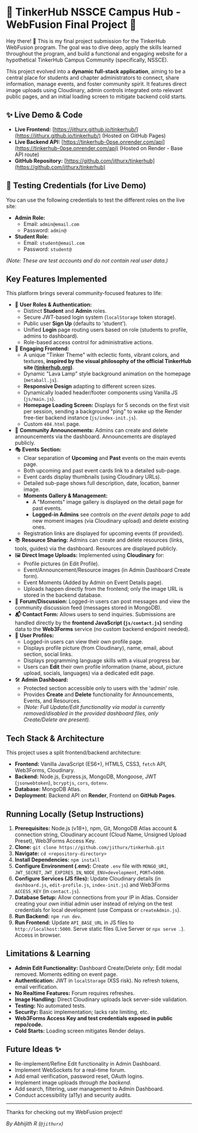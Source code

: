 # 🚀 TinkerHub NSSCE Campus Hub - WebFusion Final Project 🚀

Hey there! 👋 This is my final project submission for the TinkerHub WebFusion program. The goal was to dive deep, apply the skills learned throughout the program, and build a functional and engaging website for a hypothetical TinkerHub Campus Community (specifically, NSSCE).

This project evolved into a **dynamic full-stack application**, aiming to be a central place for students and chapter administrators to connect, share information, manage events, and foster community spirit. It features direct image uploads using Cloudinary, admin controls integrated onto relevant public pages, and an initial loading screen to mitigate backend cold starts.

## ✨ Live Demo & Code

*   **Live Frontend:** [https://jithurx.github.io/tinkerhub/](https://jithurx.github.io/tinkerhub/) (Hosted on GitHub Pages)
*   **Live Backend API:** [https://tinkerhub-0pse.onrender.com/api](https://tinkerhub-0pse.onrender.com/api) (Hosted on Render - Base API route)
*   **GitHub Repository:** [https://github.com/jithurx/tinkerhub](https://github.com/jithurx/tinkerhub)

## 🧪 Testing Credentials (for Live Demo)

You can use the following credentials to test the different roles on the live site:

*   **Admin Role:**
    *   Email: `admin@email.com`
    *   Password: `admin@`
*   **Student Role:**
    *   Email: `student@email.com`
    *   Password: `student@`

*(Note: These are test accounts and do not contain real user data.)*


## Key Features Implemented

This platform brings several community-focused features to life:

*   👤 **User Roles & Authentication:**
    *   Distinct **Student** and **Admin** roles.
    *   Secure JWT-based login system (`localStorage` token storage).
    *   Public user **Sign Up** (defaults to 'student').
    *   Unified **Login** page routing users based on role (students to profile, admins to dashboard).
    *   Role-based access control for administrative actions.
*   🎨 **Engaging Frontend:**
    *   A unique "Tinker Theme" with eclectic fonts, vibrant colors, and textures, **inspired by the visual philosophy of the official TinkerHub site ([tinkerhub.org](https://tinkerhub.org/))**.
    *   Dynamic "Lava Lamp" style background animation on the homepage (`metaball.js`).
    *   **Responsive Design** adapting to different screen sizes.
    *   Dynamically loaded header/footer components using Vanilla JS (`js/main.js`).
    *   **Homepage Loading Screen:** Displays for 5 seconds on the first visit per session, sending a background "ping" to wake up the Render free-tier backend instance (`js/index-init.js`).
    *   Custom `404.html` page.
*   📢 **Community Announcements:** Admins can create and delete announcements via the dashboard. Announcements are displayed publicly.
*   🎭 **Events Section:**
    *   Clear separation of **Upcoming** and **Past** events on the main events page.
    *   Both upcoming and past event cards link to a detailed sub-page.
    *   Event cards display thumbnails (using Cloudinary URLs).
    *   Detailed sub-page shows full description, date, location, banner image.
    *   **Moments Gallery & Management:**
        *   A "Moments" image gallery is displayed on the detail page for past events.
        *   **Logged-in Admins** see controls *on the event details page* to add new moment images (via Cloudinary upload) and delete existing ones.
    *   Registration links are displayed for upcoming events (if provided).
*   📚 **Resource Sharing:** Admins can create and delete resources (links, tools, guides) via the dashboard. Resources are displayed publicly.
*   🖼️ **Direct Image Uploads:** Implemented using **Cloudinary** for:
    *   Profile pictures (in Edit Profile).
    *   Event/Announcement/Resource images (in Admin Dashboard Create form).
    *   Event Moments (Added by Admin on Event Details page).
    *   Uploads happen directly from the frontend; only the image URL is stored in the backend database.
*   💬 **Forum/Discussion:** Logged-in users can post messages and view the community discussion feed (messages stored in MongoDB).
*   **📬 Contact Form:** Allows users to send inquiries. Submissions are handled directly by the **frontend JavaScript (`js/contact.js`)** sending data to the **Web3Forms** service (no custom backend endpoint needed).
*   👤 **User Profiles:**
    *   Logged-in users can view their own profile page.
    *   Displays profile picture (from Cloudinary), name, email, about section, social links.
    *   Displays programming language skills with a visual progress bar.
    *   Users can **Edit** their own profile information (name, about, picture upload, socials, languages) via a dedicated edit page.
*   🛠️ **Admin Dashboard:**
    *   Protected section accessible only to users with the 'admin' role.
    *   Provides **Create** and **Delete** functionality for Announcements, Events, and Resources.
    *   *(Note: Full Update/Edit functionality via modal is currently removed/disabled in the provided dashboard files, only Create/Delete are present).*

## Tech Stack & Architecture

This project uses a split frontend/backend architecture:

*   **Frontend:** Vanilla JavaScript (ES6+), HTML5, CSS3, `fetch` API, Web3Forms, Cloudinary.
*   **Backend:** Node.js, Express.js, MongoDB, Mongoose, JWT (`jsonwebtoken`), `bcryptjs`, `cors`, `dotenv`.
*   **Database:** MongoDB Atlas.
*   **Deployment:** Backend API on **Render**, Frontend on **GitHub Pages**.

## Running Locally (Setup Instructions)

1.  **Prerequisites:** Node.js (v18+), npm, Git, MongoDB Atlas account & connection string, Cloudinary account (Cloud Name, Unsigned Upload Preset), Web3Forms Access Key.
2.  **Clone:** `git clone https://github.com/jithurx/tinkerhub.git`
3.  **Navigate:** `cd <repository-directory>`
4.  **Install Dependencies:** `npm install`
5.  **Configure Environment (.env):** Create `.env` file with `MONGO_URI`, `JWT_SECRET`, `JWT_EXPIRES_IN`, `NODE_ENV=development`, `PORT=5000`.
6.  **Configure Services (JS files):** Update Cloudinary details (in `dashboard.js`, `edit-profile.js`, `index-init.js`) and Web3Forms `ACCESS_KEY` (in `contact.js`).
7.  **Database Setup:** Allow connections from your IP in Atlas. Consider creating your *own* initial admin user instead of relying on the test credentials for local development (use Compass or `createAdmin.js`).
8.  **Run Backend:** `npm run dev`.
9.  **Run Frontend:** Update `API_BASE_URL` in JS files to `http://localhost:5000`. Serve static files (Live Server or `npx serve .`). Access in browser.

## Limitations & Learning

*   **Admin Edit Functionality:** Dashboard Create/Delete only; Edit modal removed. Moments editing on event page.
*   **Authentication:** JWT in `localStorage` (XSS risk). No refresh tokens, email verification.
*   **No Realtime Features:** Forum requires refreshes.
*   **Image Handling:** Direct Cloudinary uploads lack server-side validation.
*   **Testing:** No automated tests.
*   **Security:** Basic implementation; lacks rate limiting, etc. 
*   **Web3Forms Access Key and test credentials exposed in public repo/code.**
*   **Cold Starts:** Loading screen mitigates Render delays.

## Future Ideas ✨

*   Re-implement/Refine Edit functionality in Admin Dashboard.
*   Implement WebSockets for a real-time forum.
*   Add email verification, password reset, OAuth logins.
*   Implement image uploads *through the backend*.
*   Add search, filtering, user management to Admin Dashboard.
*   Conduct accessibility (a11y) and security audits.

---

Thanks for checking out my WebFusion project!

*By Abhijith R (`@jithurx`)*